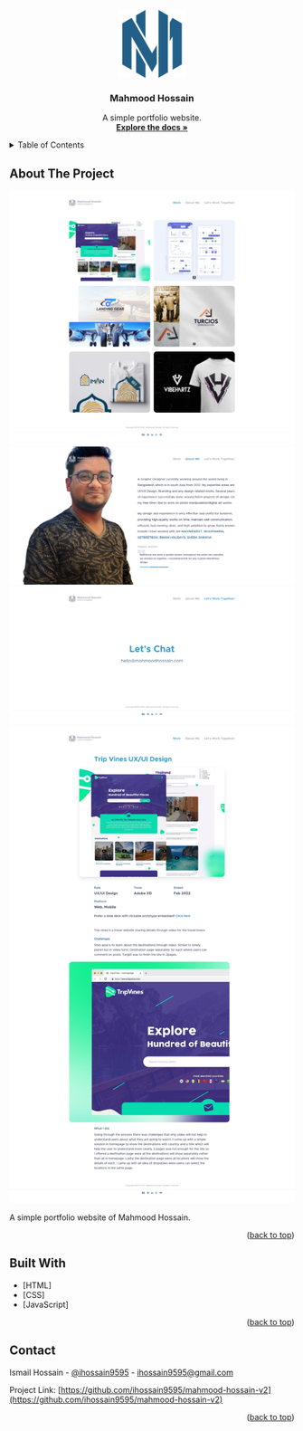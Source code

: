<div id="top"></div>



<!-- PROJECT LOGO -->
<br />
<div align="center">
  <a href="https://github.com/ihossain9595/mahmood-hossain-v2">
    <img src="img/logo.png" alt="Logo" width="120" height="120">
  </a>

<h3 align="center">Mahmood Hossain</h3>

  <p align="center">
    A simple portfolio website.
    <br />
    <a href="https://github.com/ihossain9595/mahmood-hossain-v2"><strong>Explore the docs »</strong></a>
  </p>
</div>



<!-- TABLE OF CONTENTS -->
<details>
  <summary>Table of Contents</summary>
  <ol>
    <li><a href="#about-the-project">About The Project</a></li>
    <li><a href="#built-with">Built With</a></li>
    <li><a href="#contact">Contact</a></li>
  </ol>
</details>



<!-- ABOUT THE PROJECT -->
## About The Project

<img src="img/screenshot-1.png" alt="Screenshot 1">
<img src="img/screenshot-2.png" alt="Screenshot 2">
<img src="img/screenshot-3.png" alt="Screenshot 3">
<img src="img/screenshot-4.png" alt="Screenshot 4">

 A simple portfolio website of Mahmood Hossain.

<p align="right">(<a href="#top">back to top</a>)</p>



<!-- BUILD WITH -->
## Built With

* [HTML]
* [CSS]
* [JavaScript]

<p align="right">(<a href="#top">back to top</a>)</p>



<!-- CONTACT -->
## Contact

Ismail Hossain - [@ihossain9595](https://twitter.com/ihossain9595) - ihossain9595@gmail.com

Project Link: [https://github.com/ihossain9595/mahmood-hossain-v2](https://github.com/ihossain9595/mahmood-hossain-v2)

<p align="right">(<a href="#top">back to top</a>)</p>
